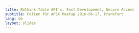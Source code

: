 ```yaml
---
title: Rethink Table API's, Fast Development, Secure Access
subtitle: Folien für APEX Meetup 2016-06-17, Frankfurt
lang: de
layout: slides
---
```

